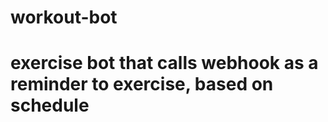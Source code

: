 # workout-bot
<h1> exercise bot that calls webhook as a reminder to exercise, based on schedule </h1>
